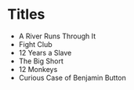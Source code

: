 # Titles

 - A River Runs Through It
 - Fight Club
 - 12 Years a Slave
 - The Big Short
 - 12 Monkeys
 - Curious Case of Benjamin Button
